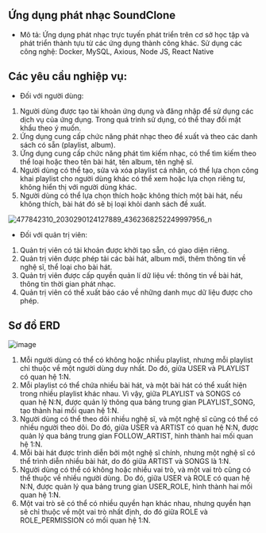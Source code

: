 ## **Ứng dụng phát nhạc SoundClone**

- Mô tả: Ứng dụng phát nhạc trực tuyến phát triển trên cơ sở học tập và phát triển thành tựu từ các ứng dụng thành công khác. Sử dụng các công nghệ: Docker, MySQL, Axious, Node JS, React Native 
## **Các yêu cầu nghiệp vụ:**
- Đối với người dùng:
1. Người dùng được tạo tài khoản ứng dụng và đăng nhập để sử dụng các dịch vụ của ứng dụng. Trong quá trình sử dụng, có thể thay đổi mật khẩu theo ý muốn.
2. Ứng dụng cung cấp chức năng phát nhạc theo đề xuất và theo các danh sách có sẵn (playlist, album).
3. Ứng dụng cung cấp chức năng phát tìm kiếm nhạc, có thể tìm kiếm theo thể loại hoặc theo tên bài hát, tên album, tên nghệ sĩ.
4. Người dùng có thể tạo, sửa và  xóa playlist cá nhân, có thể lựa chọn công khai playlist cho người dùng khác có thể xem hoặc lựa chọn riêng tư, không hiển thị với người dùng khác.
5. Người dùng có thể lựa chọn thích hoặc không thích một bài hát, nếu không thích, bài hát đó sẽ bị loại khỏi danh sách đề xuất.

![477842310_2030290124127889_4362368252249997956_n](https://github.com/user-attachments/assets/75f16911-610d-4394-b205-49bbe4488962)

* Đối với quản trị viên:
1. Quản trị viên có tài khoản được khởi tạo sẵn, có giao diện riêng.
2. Quản trị viên được phép tải các bài hát, album mới, thêm thông tin về nghệ sĩ, thể loại cho bài hát.
3. Quản trị viên được cấp quyền quản lí dữ liệu về: thông tin về bài hát, thông tin thời gian phát nhạc.
4. Quản trị viên có thể xuất báo cáo về những danh mục dữ liệu được cho phép.

  
## **Sơ đồ ERD**  
  
![image](https://github.com/user-attachments/assets/06277aac-308f-41de-8873-b0c52ef9cba3)

1. Mỗi người dùng có thể có không hoặc nhiều playlist, nhưng mỗi playlist chỉ thuộc về một người dùng duy nhất. Do đó, giữa USER và PLAYLIST có quan hệ 1:N.
2. Mỗi playlist có thể chứa nhiều bài hát, và một bài hát có thể xuất hiện trong nhiều playlist khác nhau. Vì vậy, giữa PLAYLIST và SONGS có quan hệ N:N, được quản lý thông qua bảng trung gian PLAYLIST_SONG, tạo thành hai mối quan hệ 1:N.
3. Người dùng có thể theo dõi nhiều nghệ sĩ, và một nghệ sĩ cũng có thể có nhiều người theo dõi. Do đó, giữa USER và ARTIST có quan hệ N:N, được quản lý qua bảng trung gian FOLLOW_ARTIST, hình thành hai mối quan hệ 1:N.
4. Mỗi bài hát được trình diễn bởi một nghệ sĩ chính, nhưng một nghệ sĩ có thể trình diễn nhiều bài hát, do đó giữa ARTIST và SONGS là 1:N.
5. Người dùng có thể có không hoặc nhiều vai trò, và một vai trò cũng có thể thuộc về nhiều người dùng. Do đó, giữa USER và ROLE có quan hệ N:N, được quản lý qua bảng trung gian USER_ROLE, hình thành hai mối quan hệ 1:N.
6. Một vai trò sẽ có thể có nhiều quyền hạn khác nhau, nhưng quyền hạn sẽ chỉ thuộc về một vai trò nhất định, do đó giữa ROLE và ROLE_PERMISSION có mối quan hệ 1:N.
